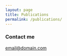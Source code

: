 ```yaml
---
layout: page
title: Publications
permalink: /publications/
---
```





### Contact me

[email@domain.com](mailto:email@domain.com)